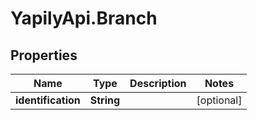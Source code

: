 # YapilyApi.Branch

## Properties

Name | Type | Description | Notes
------------ | ------------- | ------------- | -------------
**identification** | **String** |  | [optional] 


